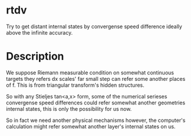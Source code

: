 # rtdv
Try to get distant internal states by convergense speed difference ideally above the infinite accuracy.

# Description
We suppose Riemann measurable condition on somewhat continuous targets they refers dx scales' far small step can refer some another places of f.
This is from triangular transform's hidden structures.

So with any Stieljes tan\<a,x\> form, some of the numerical serieses convergense speed differences could refer somewhat another geometries internal states, this is only the possibility for us now.

So in fact we need another physical mechanisms however, the computer's calculation might refer somewhat another layer's internal states on us.
